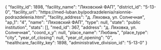 {
    "facility_id": 1898,
    "facility_name": "Ляховский ФАП",
    "district_id": "5-13-0",
    "facility_url": "https:\/\/med-luban.by\/podrazdelenia\/raionnie-podrazdelenia.html",
    "facility_address": "д. Ляховка, ул. Солнечная",
    "ap_1": "4",
    "name": "Ляховский ФАП",
    "type": null,
    "state": "public institution",
    "stats": [],
    "med_id": 367,
    "address": "д. Ляховка, ул. Солнечная",
    "coord_x_y": null,
    "place_name": "Любань",
    "place_type": "city",
    "year_of_closing": null,
    "year_of_opening": "0",
    "healthcare_facility_key": 1898,
    "administrative_division_id": "5-13-0"
}